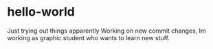 # hello-world
Just trying out things apparently
Working on new commit changes, Im working as graphic student who wants to learn new stuff.
